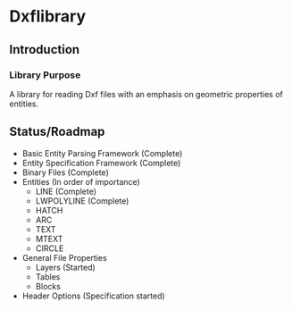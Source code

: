 # Dxflibrary

## Introduction

### Library Purpose

A library for reading Dxf files with an emphasis on geometric properties of entities.

## Status/Roadmap

- Basic Entity Parsing Framework (Complete)
- Entity Specification Framework (Complete)
- Binary Files (Complete)
- Entities (In order of importance)
  - LINE (Complete)
  - LWPOLYLINE (Complete)
  - HATCH
  - ARC
  - TEXT
  - MTEXT
  - CIRCLE
- General File Properties
  - Layers (Started)
  - Tables
  - Blocks
- Header Options (Specification started)
